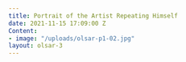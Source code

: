```yaml
---
title: Portrait of the Artist Repeating Himself
date: 2021-11-15 17:09:00 Z
Content:
- image: "/uploads/olsar-p1-02.jpg"
layout: olsar-3
---
```


